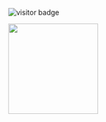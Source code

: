 ![visitor badge](https://visitor-badge.glitch.me/badge?page_id=theolima-dev.visitor-badge&left_text=My%20Page%20Visitors)


<img height="180em" src="https://github-readme-stats.vercel.app/api?username=theolima-dev&show_icons=true&hide_border=true&&count_private=true&include_all_commits=true" />

